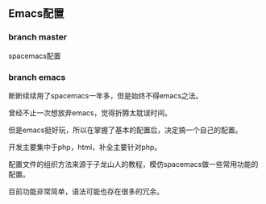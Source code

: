 ## Emacs配置

### branch master
spacemacs配置

### branch emacs
断断续续用了spacemacs一年多，但是始终不得emacs之法。

曾经不止一次想放弃emacs，觉得折腾太耽误时间。

但是emacs挺好玩，所以在掌握了基本的配置后，决定搞一个自己的配置。

开发主要集中于php，html，补全主要针对php。

配置文件的组织方法来源于子龙山人的教程，模仿spacemacs做一些常用功能的配置。

目前功能非常简单，语法可能也存在很多的冗余。
